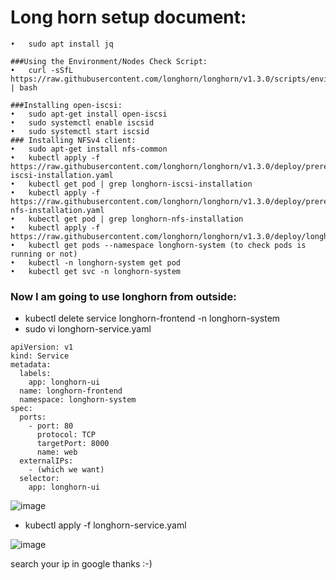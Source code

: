 # Long horn setup document:
```
•	sudo apt install jq

###Using the Environment/Nodes Check Script:
•	curl -sSfL https://raw.githubusercontent.com/longhorn/longhorn/v1.3.0/scripts/environment_check.sh | bash

###Installing open-iscsi:
•	sudo apt-get install open-iscsi
•	sudo systemctl enable iscsid
•	sudo systemctl start iscsid
### Installing NFSv4 client:
•	sudo apt-get install nfs-common
•	kubectl apply -f https://raw.githubusercontent.com/longhorn/longhorn/v1.3.0/deploy/prerequisite/longhorn-iscsi-installation.yaml
•	kubectl get pod | grep longhorn-iscsi-installation
•	kubectl apply -f https://raw.githubusercontent.com/longhorn/longhorn/v1.3.0/deploy/prerequisite/longhorn-nfs-installation.yaml
•	kubectl get pod | grep longhorn-nfs-installation
•	kubectl apply -f https://raw.githubusercontent.com/longhorn/longhorn/v1.3.0/deploy/longhorn.yaml
•	kubectl get pods --namespace longhorn-system (to check pods is running or not)
•	kubectl -n longhorn-system get pod
•	kubectl get svc -n longhorn-system
```
### Now I am going to use longhorn from outside:
- kubectl delete service longhorn-frontend -n longhorn-system
- sudo vi  longhorn-service.yaml
``` 
apiVersion: v1
kind: Service
metadata:
  labels:
    app: longhorn-ui
  name: longhorn-frontend
  namespace: longhorn-system
spec:
  ports:
    - port: 80
      protocol: TCP
      targetPort: 8000
      name: web
  externalIPs:
    - (which we want)
  selector:
    app: longhorn-ui
 ```
 ![image](https://user-images.githubusercontent.com/50055329/188608832-f532f285-7790-4eed-81b5-1a515eda0521.png)
 
- kubectl apply -f longhorn-service.yaml

![image](https://user-images.githubusercontent.com/50055329/188609209-85933d2c-e5cb-401f-9506-abc590985d93.png)
 
 search your ip in google thanks :-)

